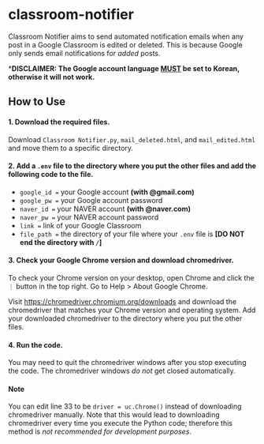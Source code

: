 # classroom-notifier
Classroom Notifier aims to send automated notification emails when any post in a Google Classroom is edited or deleted. This is because Google only sends email notifications for *added* posts.

***DISCLAIMER: The Google account language <ins>MUST</ins> be set to Korean, otherwise it will not work.**

## How to Use
#### 1. Download the required files.
Download `Classroom Notifier.py`, `mail_deleted.html`, and `mail_edited.html` and move them to a specific directory.

#### 2. Add a `.env` file to the directory where you put the other files and add the following code to the file.
* `google_id =` your Google account **(with @gmail.com)**
* `google_pw =` your Google account password
* `naver_id =` your NAVER account **(with @naver.com)**
* `naver_pw =` your NAVER account password
* `link =` link of your Google Classroom
* `file_path =` the directory of your file where your `.env` file is **[DO NOT end the directory with `/`]**

#### 3. Check your Google Chrome version and download chromedriver.
To check your Chrome version on your desktop, open Chrome and click the `⋮` button in the top right. Go to Help > About Google Chrome.

Visit https://chromedriver.chromium.org/downloads and download the chromedriver that matches your Chrome version and operating system. Add your downloaded chromedriver to the directory where you put the other files.

#### 4. Run the code.
You may need to quit the chromedriver windows after you stop executing the code. The chromedriver windows *do not* get closed automatically.

#### Note
You can edit line 33 to be `driver = uc.Chrome()` instead of downloading chromedriver manually. Note that this would lead to downloading chromedriver every time you execute the Python code; therefore this method is *not recommended for development purposes*.